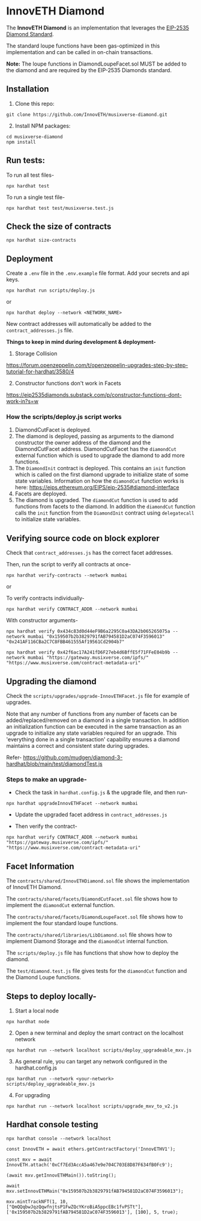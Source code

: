 # InnovETH Diamond

The **InnovETH Diamond** is an implementation that leverages the [EIP-2535 Diamond Standard](https://eips.ethereum.org/EIPS/eip-2535).

The standard loupe functions have been gas-optimized in this implementation and can be called in on-chain transactions.

**Note:** The loupe functions in DiamondLoupeFacet.sol MUST be added to the diamond and are required by the EIP-2535 Diamonds standard.

## Installation

1. Clone this repo:
```console
git clone https://github.com/InnovETH/musixverse-diamond.git
```

2. Install NPM packages:
```console
cd musixverse-diamond
npm install
```

## Run tests:

To run all test files-
```console
npx hardhat test
```

To run a single test file-
```console
npx hardhat test test/musixverse.test.js
```

## Check the size of contracts

```console
npx hardhat size-contracts
```

## Deployment

Create a `.env` file in the `.env.example` file format.
Add your secrets and api keys.

```console
npx hardhat run scripts/deploy.js
```

or

```console
npx hardhat deploy --network <NETWORK_NAME>
```

New contract addresses will automatically be added to the `contract_addresses.js` file.

**Things to keep in mind during development & deployment-**

1. Storage Collision

https://forum.openzeppelin.com/t/openzeppelin-upgrades-step-by-step-tutorial-for-hardhat/3580/4

2. Constructor functions don't work in Facets

https://eip2535diamonds.substack.com/p/constructor-functions-dont-work-in?s=w

### How the scripts/deploy.js script works

1. DiamondCutFacet is deployed.
1. The diamond is deployed, passing as arguments to the diamond constructor the owner address of the diamond and the DiamondCutFacet address. DiamondCutFacet has the `diamondCut` external function which is used to upgrade the diamond to add more functions.
1. The `DiamondInit` contract is deployed. This contains an `init` function which is called on the first diamond upgrade to initialize state of some state variables. Information on how the `diamondCut` function works is here: https://eips.ethereum.org/EIPS/eip-2535#diamond-interface
1. Facets are deployed.
1. The diamond is upgraded. The `diamondCut` function is used to add functions from facets to the diamond. In addition the `diamondCut` function calls the `init` function from the `DiamondInit` contract using `delegatecall` to initialize state variables.


## Verifying source code on block explorer

Check that `contract_addresses.js` has the correct facet addresses.

Then, run the script to verify all contracts at once-
```console
npx hardhat verify-contracts --network mumbai
```

or 

To verify contracts individually-
```console
npx hardhat verify CONTRACT_ADDR --network mumbai
```

With constructor arguments-
```console
npx hardhat verify 0x434c83d0d44eF9B6a2295C0a43DA2b065265075a --network mumbai "0x159507b2b3829791fAB794581D2aC074F3596013" "0x241AF116CBa2C7C8FBB461555Af19561Cd2904b7"
```

```console
npx hardhat verify 0x42f6ac17A241fD6F27eb4d6BffE5f71FFeE04b9b --network mumbai "https://gateway.musixverse.com/ipfs/" "https://www.musixverse.com/contract-metadata-uri"
```

## Upgrading the diamond

Check the `scripts/upgrades/upgrade-InnovETHFacet.js` file for example of upgrades.

Note that any number of functions from any number of facets can be added/replaced/removed on a diamond in a single transaction. In addition an initialization function can be executed in the same transaction as an upgrade to initialize any state variables required for an upgrade. This 'everything done in a single transaction' capability ensures a diamond maintains a correct and consistent state during upgrades.

Refer- https://github.com/mudgen/diamond-3-hardhat/blob/main/test/diamondTest.js

### Steps to make an upgrade-

- Check the task in `hardhat.config.js` & the upgrade file, and then run-
```console
npx hardhat upgradeInnovETHFacet --network mumbai
```

- Update the upgraded facet address in `contract_addresses.js`

- Then verify the contract-
```console
npx hardhat verify CONTRACT_ADDR --network mumbai "https://gateway.musixverse.com/ipfs/" "https://www.musixverse.com/contract-metadata-uri"
```

## Facet Information

The `contracts/shared/InnovETHDiamond.sol` file shows the implementation of InnovETH Diamond.

The `contracts/shared/facets/DiamondCutFacet.sol` file shows how to implement the `diamondCut` external function.

The `contracts/shared/facets/DiamondLoupeFacet.sol` file shows how to implement the four standard loupe functions.

The `contracts/shared/libraries/LibDiamond.sol` file shows how to implement Diamond Storage and the `diamondCut` internal function.

The `scripts/deploy.js` file has functions that show how to deploy the diamond.

The `test/diamond.test.js` file gives tests for the `diamondCut` function and the Diamond Loupe functions.

## Steps to deploy locally-

1. Start a local node

`npx hardhat node`

2. Open a new terminal and deploy the smart contract on the localhost network

`npx hardhat run --network localhost scripts/deploy_upgradeable_mxv.js`

3. As general rule, you can target any network configured in the hardhat.config.js

`npx hardhat run --network <your-network> scripts/deploy_upgradeable_mxv.js`

4. For upgrading

`npx hardhat run --network localhost scripts/upgrade_mxv_to_v2.js`

## Hardhat console testing

`npx hardhat console --network localhost`

`const InnovETH = await ethers.getContractFactory('InnovETHV1');`

`const mxv = await InnovETH.attach('0xCf7Ed3AccA5a467e9e704C703E8D87F634fB0Fc9');`

`(await mxv.getInnovETHMain()).toString();`

`await mxv.setInnovETHMain("0x159507b2b3829791fAB794581D2aC074F3596013");`

`mxv.mintTrackNFT(1, 10, ["QmQQqbwJqzQqwfnjtsP1FwZQcYKroBiA5ppcEBc1fvPSTt"], ['0x159507b2b3829791fAB794581D2aC074F3596013'], [100], 5, true);`